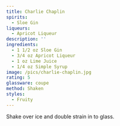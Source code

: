 ```yaml
---
title: Charlie Chaplin
spirits:
  - Sloe Gin
liqueurs:
  - Apricot Liqueur
description: ''
ingredients:
  - 1 1/2 oz Sloe Gin
  - 3/4 oz Apricot Liqueur
  - 1 oz Lime Juice
  - 1/4 oz Simple Syrup
image: /pics/charlie-chaplin.jpg
rating: 5
glassware: coupe
method: Shaken
styles:
  - Fruity
---
```


Shake over ice and double strain in to glass.
